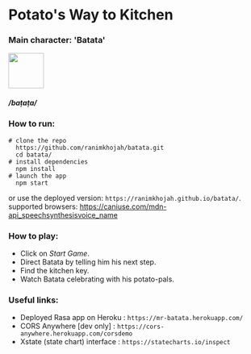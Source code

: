 # Potato's Way to Kitchen

### Main character: 'Batata' 

<img src="https://i.imgur.com/zCqQtnF.png" width="70" hight="80"/>

##### /baṭaṭa/

### How to run:

```shell
# clone the repo
  https://github.com/ranimkhojah/batata.git
  cd batata/
# install dependencies
  npm install
# launch the app
  npm start
```
or use the deployed version: `https://ranimkhojah.github.io/batata/`.
supported browsers: https://caniuse.com/mdn-api_speechsynthesisvoice_name

### How to play:
- Click on _Start Game_.
- Direct Batata by telling him his next step.
- Find the kitchen key.
- Watch Batata celebrating with his potato-pals.

### Useful links:
- Deployed Rasa app on Heroku : `https://mr-batata.herokuapp.com/`
- CORS Anywhere [dev only] : `https://cors-anywhere.herokuapp.com/corsdemo`
- Xstate (state chart) interface : `https://statecharts.io/inspect`
